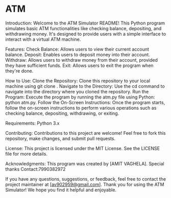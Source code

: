 # ATM
Introduction:
Welcome to the ATM Simulator README! This Python program simulates basic ATM functionalities like checking balance, depositing, and withdrawing money.
It's designed to provide users with a simple interface to interact with a virtual ATM machine.

Features:
Check Balance: Allows users to view their current account balance.
Deposit: Enables users to deposit money into their account.
Withdraw: Allows users to withdraw money from their account, provided they have sufficient funds.
Exit: Allows users to exit the program when they're done.

How to Use:
Clone the Repository: Clone this repository to your local machine using git clone <repository-url>.
Navigate to the Directory: Use the cd command to navigate into the directory where you cloned the repository.
Run the Program: Execute the program by running the atm.py file using Python: python atm.py.
Follow the On-Screen Instructions: Once the program starts, follow the on-screen instructions to perform various operations such as checking balance, depositing, withdrawing, or exiting.

Requirements:
Python 3.x

Contributing:
Contributions to this project are welcome! Feel free to fork this repository, make changes, and submit pull requests.

License:
This project is licensed under the MIT License. See the LICENSE file for more details.

Acknowledgments:
This program was created by [AMIT VAGHELA].
Special thanks 
Contact:7990382972

If you have any questions, suggestions, or feedback, feel free to contact the project maintainer at [av902959@gmail.com].
Thank you for using the ATM Simulator! We hope you find it helpful and enjoyable.
